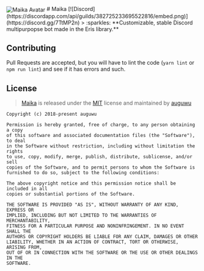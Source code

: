 <img src="https://augu.me/files/g4fseu.png" align="center" alt="Maika Avatar">
# Maika [![Discord](https://discordapp.com/api/guilds/382725233695522816/embed.png)](https://discord.gg/7TtMP2n)
> :sparkles: **Customizable, stable Discord multipurpopse bot made in the Eris library.**

## Contributing
Pull Requests are accepted, but you will have to lint the code (`yarn lint` or `npm run lint`) and see if it has errors and such.

## License
> [Maika](https://github.com/MaikaBot/Maika) is released under the [MIT](https://github.com/MaikaBot/Maika/blob/master/LICENSE) license and maintained by [auguwu](https://augu.me)

```
Copyright (c) 2018-present auguwu

Permission is hereby granted, free of charge, to any person obtaining a copy
of this software and associated documentation files (the "Software"), to deal
in the Software without restriction, including without limitation the rights
to use, copy, modify, merge, publish, distribute, sublicense, and/or sell
copies of the Software, and to permit persons to whom the Software is
furnished to do so, subject to the following conditions:

The above copyright notice and this permission notice shall be included in all
copies or substantial portions of the Software.

THE SOFTWARE IS PROVIDED "AS IS", WITHOUT WARRANTY OF ANY KIND, EXPRESS OR
IMPLIED, INCLUDING BUT NOT LIMITED TO THE WARRANTIES OF MERCHANTABILITY,
FITNESS FOR A PARTICULAR PURPOSE AND NONINFRINGEMENT. IN NO EVENT SHALL THE
AUTHORS OR COPYRIGHT HOLDERS BE LIABLE FOR ANY CLAIM, DAMAGES OR OTHER
LIABILITY, WHETHER IN AN ACTION OF CONTRACT, TORT OR OTHERWISE, ARISING FROM,
OUT OF OR IN CONNECTION WITH THE SOFTWARE OR THE USE OR OTHER DEALINGS IN THE
SOFTWARE.
```